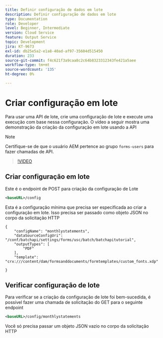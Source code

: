 ```yaml
---
title: Definir configuração de dados em lote
description: Definir configuração de dados em lote
type: Documentation
role: Developer
level: Beginner, Intermediate
version: Cloud Service
feature: Output Service
topic: Development
jira: KT-9673
exl-id: db25e5a2-e1a8-40ad-af97-35604d515450
duration: 233
source-git-commit: f4c621f3a9caa8c2c64b8323312343fe421a5aee
workflow-type: tm+mt
source-wordcount: '135'
ht-degree: 0%

---
```


# Criar configuração em lote

Para usar uma API de lote, crie uma configuração de lote e execute uma execução com base nessa configuração. O vídeo a seguir mostra uma demonstração da criação da configuração em lote usando a API

>[!NOTE]
>Certifique-se de que o usuário AEM pertence ao grupo ```forms-users``` para fazer chamadas de API.


>[!VIDEO](https://video.tv.adobe.com/v/340241?quality=12&learn=on)

## Criar configuração em lote

Este é o endpoint de POST para criação da configuração de Lote

```xml
<baseURL>/config
```

Esta é a configuração mínima que precisa ser especificada ao criar a configuração em lote. Isso precisa ser passado como objeto JSON no corpo da solicitação HTTP

```
{
	"configName": "monthlystatements",
	"dataSourceConfigUri": "/conf/batchapi/settings/forms/usc/batch/batchapitutorial",
	"outputTypes": [
		"PDF"
	],
	"template": "crx:///content/dam/formsanddocuments/formtemplates/custom_fonts.xdp"

}
```

## Verificar configuração de lote

Para verificar se a criação da configuração de lote foi bem-sucedida, é possível fazer uma chamada de solicitação do GET para o seguinte endpoint


```xml
<baseURL>/config/monthlystatements
```

Você só precisa passar um objeto JSON vazio no corpo da solicitação HTTP
